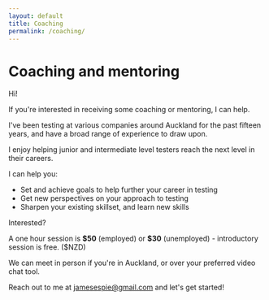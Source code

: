 ```yaml
---
layout: default
title: Coaching
permalink: /coaching/
---
```


# Coaching and mentoring

Hi!

If you're interested in receiving some coaching or mentoring, I can help.

I've been testing at various companies around Auckland for the past fifteen years, and have a broad range of experience to draw upon.

I enjoy helping junior and intermediate level testers reach the next level in their careers.

I can help you:
* Set and achieve goals to help further your career in testing
* Get new perspectives on your approach to testing
* Sharpen your existing skillset, and learn new skills

Interested?

A one hour session is **\$50** (employed) or **\$30** (unemployed) - introductory session is free. ($NZD)

We can meet in person if you're in Auckland, or over your preferred video chat tool.

Reach out to me at jamesespie@gmail.com and let's get started!